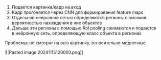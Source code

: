 1. Подается картинка/кадр на вход
2. Кадр прогоняется через CNN для формирования feature maps
3. Отдельной нейронной сетью определяются регионы с высокой вероятностью нахождения в них объектов
4. Дальше эти регионы с помощью RoI pooling сжимаются и подаются в нейронную сеть, определяющую класс объекта в регионах

Проблемы: не смотрят на всю картинку, относительно медленные

![[Pasted image 20241115120000.png]]

